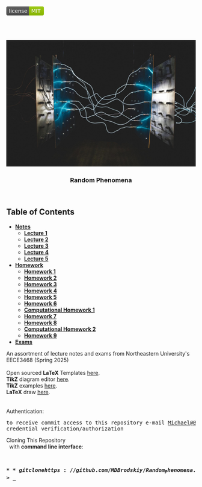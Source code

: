<!-- PROJECT LOGO -->
<br />
<p align="left">
  <a href="https://github.com/MDBrodskiy/Random_Phenomena/tree/master/LICENSE">
    <img src="images/LicenseImage.svg" alt="license" width="100" height="24"></a>
</p>
<br/>
<br/>

<!-- BACKGROUND & TITLE -->
<p align="center">
  <a href="https://github.com/MDBrodskiy/Random_Phenomena">
    <img src="images/background.jpg" alt="background">
  </a>
  <h3 align="center">Random Phenomena</h3>
<br />
</p>

<!-- TABLE OF CONTENTS -->
## Table of Contents

* [**Notes**](https://github.com/MDBrodskiy/Random_Phenomena/tree/master/Notes/)
    * [**Lecture 1**](https://github.com/MDBrodskiy/Random_Phenomena/tree/master/Notes/Lecture1.pdf)
    * [**Lecture 2**](https://github.com/MDBrodskiy/Random_Phenomena/tree/master/Notes/Lecture2.pdf)
    * [**Lecture 3**](https://github.com/MDBrodskiy/Random_Phenomena/tree/master/Notes/Lecture3.pdf)
    * [**Lecture 4**](https://github.com/MDBrodskiy/Random_Phenomena/tree/master/Notes/Lecture4.pdf)
    * [**Lecture 5**](https://github.com/MDBrodskiy/Random_Phenomena/tree/master/Notes/Lecture5.pdf)
* [**Homework**](https://github.com/MDBrodskiy/Random_Phenomena/tree/master/Homework/)
    * [**Homework 1**](https://github.com/MDBrodskiy/Random_Phenomena/tree/master/Homework/Homework1.pdf)
    * [**Homework 2**](https://github.com/MDBrodskiy/Random_Phenomena/tree/master/Homework/Homework2.pdf)
    * [**Homework 3**](https://github.com/MDBrodskiy/Random_Phenomena/tree/master/Homework/Homework3.pdf)
    * [**Homework 4**](https://github.com/MDBrodskiy/Random_Phenomena/tree/master/Homework/Homework4.pdf)
    * [**Homework 5**](https://github.com/MDBrodskiy/Random_Phenomena/tree/master/Homework/Homework5.pdf)
    * [**Homework 6**](https://github.com/MDBrodskiy/Random_Phenomena/tree/master/Homework/Homework6.pdf)
    * [**Computational Homework 1**](https://github.com/MDBrodskiy/Random_Phenomena/tree/master/Homework/ComputationalHW1.m)
    * [**Homework 7**](https://github.com/MDBrodskiy/Random_Phenomena/tree/master/Homework/Homework7.pdf)
    * [**Homework 8**](https://github.com/MDBrodskiy/Random_Phenomena/tree/master/Homework/Homework8.pdf)
    * [**Computational Homework 2**](https://github.com/MDBrodskiy/Random_Phenomena/tree/master/Homework/ComputationalHW2.m)
    * [**Homework 9**](https://github.com/MDBrodskiy/Random_Phenomena/tree/master/Homework/Homework9.pdf)
* [**Exams**](https://github.com/MDBrodskiy/Random_Phenomena/tree/master/Exams/)

<!--
  * [**Chapter 1**](#Notes/Chapter\ 1)
* [**Exams**](#Exams)
* [**Projects**](#Projects)
-->


An assortment of lecture notes and exams from Northeastern University's EECE3468 (Spring 2025)
<br/> <br/> 
Open sourced **LaTeX** Templates [here](https://www.latextemplates.com/).
<br/>
**TikZ** diagram editor [here](https://www.mathcha.io/editor).
<br/>
**TikZ** examples [here](https://www.texample.net/tikz/example).
<br/>
**LaTeX** draw [here](https://www.latexdraw.com/).
<br/> <br/> <br/>
Authentication:   
    <pre>to receive commit access to this repository e-mail Michael@Brodskiy.com for credential verification/authorization</pre>

Cloning This Repository
</br>&nbsp;&nbsp;with **command line interface**:
    <pre>    
    **$** git clone https://github.com/MDBrodskiy/Random_Phenomena.git    
    **$** **>**  **_**
    </pre>
